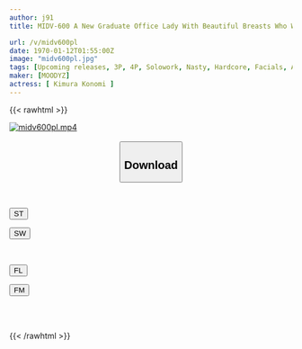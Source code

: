 ```yaml
---
author: j91
title: MIDV-600 A New Graduate Office Lady With Beautiful Breasts Who Was Hired By Makurakone Sexually Harasses Me As A Meat Urinal. She Gives Me A Pleasure Penis Education And Forces My Clients, Perverted Old Men, To Give Me Physical Entertainment... Sperm Bukkake Ring ● 10 Ejaculations Yonomi Kimura

url: /v/midv600pl
date: 1970-01-12T01:55:00Z
image: "midv600pl.jpg"
tags: [Upcoming releases, 3P, 4P, Solowork, Nasty, Hardcore, Facials, Abuse, Promiscuity	]
maker: [MOODYZ]
actress: [ Kimura Konomi ]
---
```



{{< rawhtml >}}

<div class="video" data-videoid="pending_link.html">
    <a href="javascript:;">
        <img src="/v/midv600pl/midv600pl.jpg" width="WIDTH" height="HEIGHT" alt="midv600pl.mp4" loading="lazy">
    </a>
</div>

<script type="text/javascript" src="https://j91.asia/asset/on-demand-pend.js"></script>

<br>
  <link rel="stylesheet" href="https://j91.asia/asset/bs5.css">
  
  <center>
  <button class="btn btn-primary" type="button" data-bs-toggle="collapse" data-bs-target=".multi-collapse" aria-expanded="false" aria-controls="multiCollapseExample1 multiCollapseExample2"><h2>Download</h2></button></center>
</p>
<div class="row">
  <div class="col">
    <div class="collapse multi-collapse" id="multiCollapseExample1">
      <div class="card card-body">
	      	      <br>
<div class="buttons">  
<p><a href="https://j91.asia/pending_link.html" target="_blank"><button class="btn-hover color-3"><i class="fa fa-download"></i> ST</button></a></p>
<p><a href="https://j91.asia/pending_link.html" target="_blank"><button class="btn-hover color-2"><i class="fa fa-download"></i> SW</button></a></p></div>
    </div>
  </div>
</div>
  <div class="col">
    <div class="collapse multi-collapse" id="multiCollapseExample2">
      <div class="card card-body">
	      <br>
<div class="buttons">
<p><a href="https://j91.asia/pending_link.html" target="_blank"><button class="btn-hover color-9"><i class="fa fa-download"></i> FL</button></a></p>
<p><a href="https://j91.asia/pending_link.html" target="_blank"><button class="btn-hover color-8"><i class="fa fa-download"></i> FM</button></a></p></div>
<br><br>
      </div>
    </div>
  </div>
</div>

{{< /rawhtml >}}